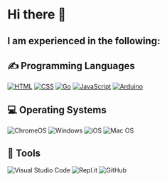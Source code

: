 <h1>Hi there 👋</h1> <h2>I am experienced in the following: </h2>

<h2>✍ Programming Languages</h2>
<p>
  <a href="https://github.com/search?q=user%3Ajakub-malhotra+language%3Ahtml"><img alt="HTML" src="https://img.shields.io/badge/html5-%23E34F26.svg?style=for-the-badge&logo=html5&logoColor=white"></a>
  <a href="https://github.com/search?q=user%3Ajakub-malhotra+language%3Acss"><img alt="CSS" src="https://img.shields.io/badge/css3-%231572B6.svg?style=for-the-badge&logo=css3&logoColor=white"></a>
  <a href="https://github.com/search?q=user%3Ajakub-malhotra+language%3Ago"><img alt="Go" src="https://img.shields.io/badge/go-%2300ADD8.svg?style=for-the-badge&logo=go&logoColor=white"></a>
  <a href="https://github.com/search?q=user%3Ajakub-malhotra+language%3Ajavascript"><img alt="JavaScript" src="https://img.shields.io/badge/javascript-%23323330.svg?style=for-the-badge&logo=javascript&logoColor=%23F7DF1E"></a>
  <a href="https://github.com/search?q=user%3Ajakub-malhotra+language%3Acpp"><img alt="Arduino" src="https://img.shields.io/badge/-Arduino-00979D?style=for-the-badge&logo=Arduino&logoColor=white"></a>
</p>

<h2>💻 Operating Systems</h2>
<p>
  <img src="https://img.shields.io/badge/chrome%20os-3d89fc?logo=google%20chrome&logoColor=white" alt="ChromeOS">
  <img src="https://img.shields.io/badge/Windows-0078D6?logo=windows&logoColor=white" alt="Windows">
  <img src="https://img.shields.io/badge/iOS-000000?logo=ios&logoColor=white" alt="iOS">
  <img src="https://img.shields.io/badge/mac%20os-000000?logo=macos&logoColor=white" alt="Mac OS">
</p>

## 🔧 Tools

  ![Visual Studio Code](https://img.shields.io/badge/Visual%20Studio%20Code-0078d7.svg?style=for-the-badge&logo=visual-studio-code&logoColor=white)
  ![Repl.it](https://img.shields.io/badge/Repl.it-%230D101E.svg?style=for-the-badge&logo=replit&logoColor=white)
  ![GitHub](https://img.shields.io/badge/github-%23121011.svg?style=for-the-badge&logo=github&logoColor=white)
